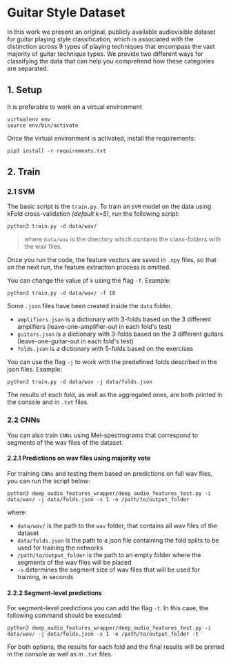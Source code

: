 # Guitar Style Dataset

In this work we present an original, publicly available audiovisible dataset for guitar playing style classification, which is associated with the distinction across 9 types of playing techniques that encompass the vast majority of guitar technique types. We provide two different ways for classifying the data that can help you comprehend how these categories are separated.

## 1. Setup

It is preferable to work on a virtual environment

```
virtualenv env
source env/bin/activate
```
Once the virtual environment is activated, install the requirements:
```
pip3 install -r requirements.txt
```

## 2. Train
### 2.1 SVM 

The basic script is the `train.py`. To train an `SVM` model on the data using kFold cross-validation _(default k=5)_, run the following script:
```
python3 train.py -d data/wav/
```

> where `data/wav` is the directory which contains the class-folders with the wav files. 

Once you run the code, the feature vectors are saved in `.npy` files, so that on the next run, the feature extraction process is omitted.

You can change the value of `k` using the flag `-f`. Example:
```
python3 train.py -d data/wav/ -f 10
```

Some `.json` files have been created inside the `data` folder.
- `amplifiers.json` is a dictionary with 3-folds based on the 3 different amplifiers (leave-one-amplifier-out in each fold's test)
- `guitars.json` is a dictionary with 3-folds based on the 3 different guitars (leave-one-guitar-out in each fold's test)
- `folds.json` is a dictionary with 5-folds based on the exercises 

You can use the flag `-j` to work with the predefined folds described in the json files. Example:

```
python3 train.py -d data/wav -j data/folds.json
```

The results of each fold, as well as the aggregated ones, are both printed in the console and in `.txt` files.

### 2.2 CNNs
You can also train `CNNs` using Mel-spectrograms that correspond to segments of the wav files of the dataset.

#### 2.2.1 Predictions on wav files using majority vote

For training `CNNs` and testing them based on predictions on full wav files, you can run the script below:
```
python3 deep_audio_features_wrapper/deep_audio_features_test.py -i data/wav/ -j data/folds.json -s 1 -o /path/to/output_folder
```
 where: 
 - `data/wav/` is the path to the `wav` folder, that contains all wav files of the dataset
 - `data/folds.json` is the path to a json file containing the fold splits to be used for training the networks
 - `/path/to/output_folder` is the path to an empty folder where the segments of the wav files will be placed
 -  `-s` determines the segment size of wav files that will be used for training, in seconds

#### 2.2.2 Segment-level predictions

For segment-level predictions you can add the flag `-t`. In this case, the following command should be executed:

```
python3 deep_audio_features_wrapper/deep_audio_features_test.py -i data/wav/ -j data/folds.json -s 1 -o /path/to/output_folder -t
```

For both options, the results for each fold and the final results will be printed in the console as well as in `.txt`  files.
